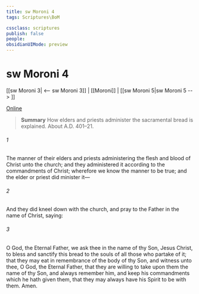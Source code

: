 ```yaml
---
title: sw Moroni 4
tags: Scriptures\BoM

cssclass: scriptures
publish: false
people:
obsidianUIMode: preview
---
```


# sw Moroni 4
[[sw Moroni 3| <-- sw Moroni 3]] | [[Moroni]] | [[sw Moroni 5|sw Moroni 5 --> ]]

[Online](https://churchofjesuschrist.org/study/scriptures/bofm/moro/4?lang=eng)

> __Summary__
How elders and priests administer the sacramental bread is explained. About A.D. 401–21.

###### 1 
The manner of their elders and priests administering the flesh and blood of Christ unto the church; and they administered it according to the commandments of Christ; wherefore we know the manner to be true; and the elder or priest did minister it—

###### 2 
And they did kneel down with the church, and pray to the Father in the name of Christ, saying:

###### 3 
O God, the Eternal Father, we ask thee in the name of thy Son, Jesus Christ, to bless and sanctify this bread to the souls of all those who partake of it; that they may eat in remembrance of the body of thy Son, and witness unto thee, O God, the Eternal Father, that they are willing to take upon them the name of thy Son, and always remember him, and keep his commandments which he hath given them, that they may always have his Spirit to be with them. Amen.


